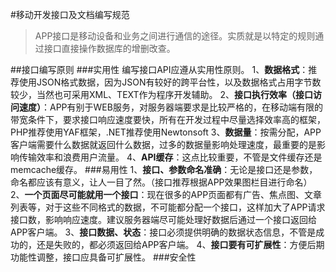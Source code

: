 #移动开发接口及文档编写规范
>APP接口是移动设备和业务之间进行通信的途径。实质就是以特定的规则通过接口直接操作数据库的增删改查。

##接口编写原则
###实用性
编写接口API应遵从实用性原则。
1、**数据格式**：推荐使用JSON格式数据，因为JSON有较好的跨平台性，以及数据格式占用字节数较少，当然也可采用XML、TEXT作为程序开发辅助。
2、**接口执行效率（接口访问速度）**：APP有别于WEB服务，对服务器端要求是比较严格的，在移动端有限的带宽条件下，要求接口响应速度要快，所有在开发过程中尽量选择效率高的框架，PHP推荐使用YAF框架，.NET推荐使用Newtonsoft
3、**数据量**：按需分配，APP客户端需要什么数据就返回什么数据，过多的数据量影响处理速度，最重要的是影响传输效率和浪费用户流量。
4、**API缓存**：这点比较重要，不管是文件缓存还是memcache缓存。
###易用性
1、**接口、参数命名准确**：无论是接口还是参数，命名都应该有意义，让人一目了然。（接口推荐根据APP效果图栏目进行命名）
2、**一个页面尽可能就用一个接口**：现在很多的APP页面都有广告、焦点图、文章列表等，对于这些不同格式的数据，不可能都分配一个接口，这样加大了APP请求接口数，影响响应速度。建议服务器端尽可能处理好数据后通过一个接口返回给APP客户端。
3、**接口数据、状态**：接口必须提供明确的数据状态信息，不管是成功的，还是失败的，都必须返回给APP客户端。
4、**接口要有可扩展性**：方便后期功能性调整，接口应具备可扩展性。
###安全性



